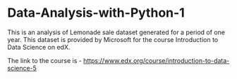 # Data-Analysis-with-Python-1
This is an analysis of Lemonade sale dataset generated for a period of one year. This dataset is provided by Microsoft for the course Introduction to Data Science on edX.

The link to the course is -
https://www.edx.org/course/introduction-to-data-science-5
